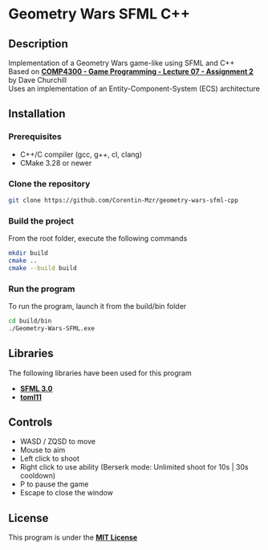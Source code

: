 # Geometry Wars SFML C++

## Description

Implementation of a Geometry Wars game-like using SFML and C++  
Based on [**COMP4300 - Game Programming - Lecture 07 - Assignment 2**](https://www.youtube.com/watch?v=-ugbLQlw_VM) by Dave Churchill  
Uses an implementation of an Entity-Component-System (ECS) architecture

## Installation

### Prerequisites

- C++/C compiler (gcc, g++, cl, clang)
- CMake 3.28 or newer

### Clone the repository

```bash
git clone https://github.com/Corentin-Mzr/geometry-wars-sfml-cpp
```

### Build the project

From the root folder, execute the following commands

```bash
mkdir build
cmake ..
cmake --build build
```

### Run the program

To run the program, launch it from the build/bin folder

```bash
cd build/bin
./Geometry-Wars-SFML.exe
```

## Libraries

The following libraries have been used for this program

- [**SFML 3.0**](https://github.com/SFML/SFML)
- [**toml11**](https://github.com/ToruNiina/toml11)

## Controls

- WASD / ZQSD to move
- Mouse to aim
- Left click to shoot
- Right click to use ability (Berserk mode: Unlimited shoot for 10s | 30s cooldown)
- P to pause the game
- Escape to close the window

## License

This program is under the [**MIT License**](LICENSE.md)
